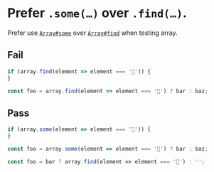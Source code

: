 # Prefer `.some(…)` over `.find(…)`.

Prefer use [`Array#some`](https://developer.mozilla.org/en-US/docs/Web/JavaScript/Reference/Global_Objects/Array/some) over [`Array#find`](https://developer.mozilla.org/en-US/docs/Web/JavaScript/Reference/Global_Objects/Array/find) when testing array.

## Fail

```js
if (array.find(element => element === '🦄')) {
}
```

```js
const foo = array.find(element => element === '🦄') ? bar : baz;
```

## Pass

```js
if (array.some(element => element === '🦄')) {
}
```

```js
const foo = array.some(element => element === '🦄') ? bar : baz;
```

```js
const foo = bar ? array.find(element => element === '🦄') : '';
```
